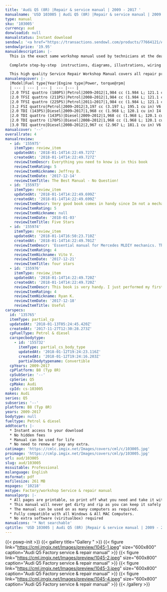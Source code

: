 ```yaml
---
title: 'Audi Q5 (8R) |Repair & service manual | 2009 - 2017 '
manualname: 'USD 103005 | Audi Q5 (8R) |Repair & service manual | 2009 - 2017 '
type: manual
sku: '103005'
currency: aud
donwloadid: null
manualstatus: Instant download
sendowl: '<a href="https://transactions.sendowl.com/products/77664121/A8BE4879/add_to_cart" rel="nofollow"><img src="https://cml.imgix.net/Images/assets/add_to_cart.jpg" /></a><script type="text/javascript" src="https://transactions.sendowl.com/assets/sendowl.js" ></script>'
sendowlprice: '19.95'
manualdescription: |-
  This is the exact same workshop manual used by technicians at the dealerships to maintain, service, diagnose and repair your vehicle.

  Complete step-by-step  instructions, diagrams, illustrations, wiring schematics, and specifications to completely repair your vehicle with ease!

  This high quality Service Repair Workshop Manual covers all repair procedures A-Z. Every repair and service procedure is covered. Instant download
manualengcover: |-
  |Model|Fuel type|Year|Engine type|Power, torque@rpm|
  | --- | --- | --- |  --- |--- |
  |2.0 TFSI quattro (180PS)|Petrol|2009–2012|1,984 cc (1.984 L; 121.1 cu in) I4 turbo|180 PS (132 kW; 178 hp)@4000–6000, 320 N·m (236 lbf·ft)@1500–4200|
  |2.0 TFSI quattro (211PS)|Petrol|2008–2012|1,984 cc (1.984 L; 121.1 cu in) I4 turbo|211 PS (155 kW; 208 hp)@4300–6000, 350 N·m (258 lbf·ft)@1500–4200|
  |2.0 TFSI quattro (225PS)|Petrol|2011–2017|1,984 cc (1.984 L; 121.1 cu in) I4 turbo|225 PS (165 kW; 222 hp)@4500–6250, 350 N·m (258 lbf·ft)@1500–4500|
  |3.2 FSI quattro|Petrol|2009–2012|3,197 cc (3.197 L; 195.1 cu in) V6|270 PS (199 kW; 266 hp)@6500, 330 N·m (243 lbf·ft)@3000–5000|
  |2.0 TDI (143PS)|Diesel|2009–2017|1,968 cc (1.968 L; 120.1 cu in) I4 turbo common rail|143 PS (105 kW; 141 hp)@4200, 320 N·m (236 lbf·ft)@1750–2500|
  |2.0 TDI quattro (143PS)|Diesel|2009–2012|1,968 cc (1.968 L; 120.1 cu in) I4 turbo common rail|143 PS (105 kW; 141 hp)@4200, 320 N·m (236 lbf·ft)@1750–2500|
  |2.0 TDI quattro (170PS)|Diesel|2008–2012|1,968 cc (1.968 L; 120.1 cu in) I4 turbo common rail|170 PS (125 kW; 168 hp)@4200, 350 N·m (258 lbf·ft)@1750–2500|
  |3.0 TDI quattro|Diesel|2008–2012|2,967 cc (2.967 L; 181.1 cu in) V6 turbo common rail|240 PS (177 kW; 237 hp)@4000–4400, 500 N·m (369 lbf·ft)@1500–3000|
manualcover: '--'
overallrate: 4
manualreview:
  - id: '155975'
    itemType: review_item
    updatedAt: '2018-01-14T14:22:49.727Z'
    createdAt: '2018-01-14T14:22:49.727Z'
    reviewItemDescr: Everything you need to know is in this book
    reviewItemRating: 5
    reviewItemNickname: Jeffrey B.
    reviewItemDate: '2017-12-14'
    reviewItemTitle: The Best Manual - No Question!
  - id: '155973'
    itemType: review_item
    updatedAt: '2018-01-14T14:22:49.699Z'
    createdAt: '2018-01-14T14:22:49.699Z'
    reviewItemDescr: Very good book comes in handy since Im not a mechanic I've learned a ton about this car and how its functioning. The added pictures help to visualize what your reading about and make sense out of it. Would definelty recommend it to any Mercedes ML  owner who wants to get to know their vehicle and do some of the work on it themselves.
    reviewItemRating: 5
    reviewItemNickname: null
    reviewItemDate: '2018-01-03'
    reviewItemTitle: Five Stars
  - id: '155974'
    itemType: review_item
    updatedAt: '2018-01-14T16:50:23.710Z'
    createdAt: '2018-01-14T14:22:49.701Z'
    reviewItemDescr: 'Essential manual for Mercedes MLDIY mechanics. The plot is a bit dull, but the pictures are interesting.'
    reviewItemRating: 4
    reviewItemNickname: Vito V.
    reviewItemDate: '2017-12-21'
    reviewItemTitle: four stars
  - id: '155976'
    itemType: review_item
    updatedAt: '2018-01-14T14:22:49.720Z'
    createdAt: '2018-01-14T14:22:49.720Z'
    reviewItemDescr: This book is very handy. I just performed my first oil change with it. The directions are clear and straighforward. Thank you
    reviewItemRating: 4
    reviewItemNickname: Ryan K.
    reviewItemDate: '2017-12-18'
    reviewItemTitle: Useful
carspecs:
  id: '135765'
  itemType: partial_cp
  updatedAt: '2018-01-13T05:24:45.420Z'
  createdAt: '2017-11-27T12:30:28.273Z'
  cpFuelType: Petrol & diesel
  carspecbodytype:
    - id: '155732'
      itemType: partial_cs_body_type
      updatedAt: '2018-01-12T19:24:23.116Z'
      createdAt: '2018-01-12T19:24:16.203Z'
      partialbodytypename: Convertible
  cpYears: 2009-2017
  cpPlatform: B8 (Typ 8R)
  cpSubSerie: '--'
  cpSerie: Q5
  cpMake: Audi
  cpId: cs-103005
makes: Audi
series: Q5
subseries: '--'
platform: B8 (Typ 8R)
years: 2009-2017
bodytype: null
fueltype: Petrol & diesel
addtocart: |-
  * Instant access to your download
  * No hidden fees
  * Manual can be used for life
  * No need to renew or pay any extra.
catimage: 'https://cmlc.imgix.net/Images/covers/cml/c/103005.jpg'
proimage: 'https://cmlp.imgix.net/Images/covers/cml/p/103005.jpg'
url: aud/103005
slug: aud/103005
mssuitable: Professional
mslanguage: English
msformat: pdf
msfilesize: 261 MB
mspages: '10218'
mstype: Factory/workshop Service & repair manual
manualporp: |-
  * All pages are printable, so print off what you need and take it with you into the garage or workshop
  * This manual will never get dirty and rip as you can keep it safely on your PC and print the pages you need in matter of seconds.
  * The manual can be used on as many computers as required.
  * Fully compatible with all Windows & All MAC Computers.
  * No extra software (viritualbox) required
manualcons: '* Not searchable'
cptitle: 'USD 103005 | Audi Q5 (8R) |Repair & service manual | 2009 - 2017 '
---
```


{{< pswp-init >}}
{{< gallery title="Gallery " >}}
{{< figure link="https://cml.imgix.net/Images/preview/1045-1.jpeg" size="600x800" caption="Audi Q5 Factory service & repair manual" >}}
{{< figure link="https://cml.imgix.net/Images/preview/1045-2.jpeg" size="600x800" caption="Audi Q5 Factory service & repair manual" >}}
{{< figure link="https://cml.imgix.net/Images/preview/1045-3.jpeg" size="600x800" caption="Audi Q5 Factory service & repair manual" >}}
{{< figure link="https://cml.imgix.net/Images/preview/1045-4.jpeg" size="600x800" caption="Audi Q5 Factory service & repair manual" >}}
{{< /gallery >}}